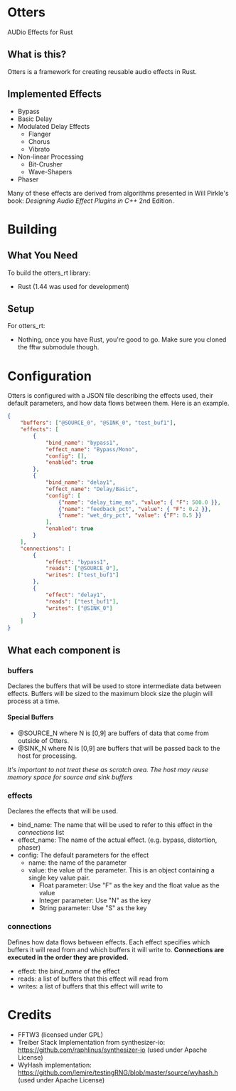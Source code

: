 # Otters

AUDio Effects for Rust

## What is this?

Otters is a framework for creating reusable audio effects in Rust.


## Implemented Effects

* Bypass
* Basic Delay
* Modulated Delay Effects
    * Flanger
    * Chorus
    * Vibrato
* Non-linear Processing
    * Bit-Crusher
    * Wave-Shapers
* Phaser

Many of these effects are derived from algorithms presented in Will Pirkle's book: _Designing Audio Effect Plugins in C++_ 2nd Edition.

# Building

## What You Need

To build the otters_rt library:
* Rust (1.44 was used for development)

## Setup

For otters_rt:

* Nothing, once you have Rust, you're good to go. Make sure you cloned the fftw submodule though.

# Configuration

Otters is configured with a JSON file describing the effects used, their default parameters, and how data flows between them. Here is an example.

```json
{
    "buffers": ["@SOURCE_0", "@SINK_0", "test_buf1"],
    "effects": [
        {
            "bind_name": "bypass1",
            "effect_name": "Bypass/Mono",
            "config": [],
            "enabled": true
        },
        {
            "bind_name": "delay1",
            "effect_name": "Delay/Basic",
            "config": [
                {"name": "delay_time_ms", "value": { "F": 500.0 }},
                {"name": "feedback_pct", "value": { "F": 0.2 }},
                {"name": "wet_dry_pct", "value": {"F": 0.5 }}
            ],
            "enabled": true
        }
    ],
    "connections": [
        {
            "effect": "bypass1",
            "reads": ["@SOURCE_0"],
            "writes": ["test_buf1"]
        },
        {
            "effect": "delay1",
            "reads": ["test_buf1"],
            "writes": ["@SINK_0"]
        }
    ]
}
```

## What each component is
### buffers
Declares the buffers that will be used to store intermediate data between effects. Buffers will be sized to the maximum block size the plugin will process at a time.

#### Special Buffers

* @SOURCE_N where N is [0,9] are buffers of data that come from outside of Otters.
* @SINK_N where N is [0,9] are buffers that will be passed back to the host for processing.

*It's important to not treat these as scratch area. The host may reuse memory space for source and sink buffers*

### effects
Declares the effects that will be used.

* bind_name: The name that will be used to refer to this effect in the *connections* list
* effect_name: The name of the actual effect. (e.g. bypass, distortion, phaser)
* config: The default parameters for the effect
    * name: the name of the parameter
    * value: the value of the parameter. This is an object containing a single key value pair.
        * Float parameter: Use "F" as the key and the float value as the value
        * Integer parameter: Use "N" as the key
        * String parameter: Use "S" as the key

### connections
Defines how data flows between effects. Each effect specifies which buffers it will read from and which buffers it will write to. **Connections are executed in the order they are provided.**

* effect: the *bind_name* of the effect
* reads: a list of buffers that this effect will read from
* writes: a list of buffers that this effect will write to

# Credits
* FFTW3 (licensed under GPL)
* Treiber Stack Implementation from synthesizer-io: https://github.com/raphlinus/synthesizer-io (used under Apache License)
* WyHash implementation: https://github.com/lemire/testingRNG/blob/master/source/wyhash.h (used under Apache License)
